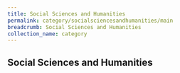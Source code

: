 ```yaml
---
title: Social Sciences and Humanities
permalink: category/socialsciencesandhumanities/main
breadcrumb: Social Sciences and Humanities
collection_name: category
---
```


## **Social Sciences and Humanities**